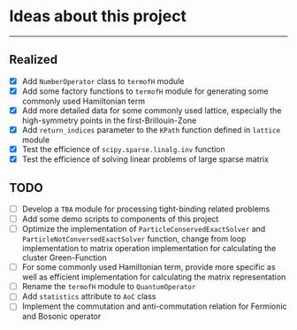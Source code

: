# Ideas about this project

---

## Realized

- [x] Add `NumberOperator` class to `termofH` module
- [x] Add some factory functions to `termofH` module for generating some commonly used Hamiltonian term
- [x] Add more detailed data for some commonly used lattice, especially the high-symmetry points in the first-Brillouin-Zone
- [x] Add `return_indices` parameter to the `KPath` function defined in `lattice` module
- [x] Test the efficience of `scipy.sparse.linalg.inv` function
- [x] Test the efficience of solving linear problems of large sparse matrix

## TODO

- [ ] Develop a `TBA` module for processing tight-binding related problems
- [ ] Add some demo scripts to components of this project
- [ ] Optimize the implementation of `ParticleConservedExactSolver` and `ParticleNotConversedExactSolver` function, change from loop implementation to matrix operation implementation for calculating the cluster Green-Function
- [ ] For some commonly used Hamiltonian term, provide more specific as well as efficient implementation for calculating the matrix representation
- [ ] Rename the `termofH` module to `QuantumOperator`
- [ ] Add `statistics` attribute to `AoC` class
- [ ] Implement the commutation and anti-commutation relation for Fermionic 
and Bosonic operator
